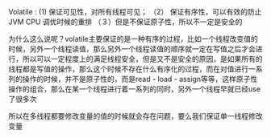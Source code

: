 Volatile : \(1\) 保证可见性，对所有线程可见； （2） 保证有序性，可以有效的防止JVM CPU 调优时候的重排 （３）但是不保证原子性，所以不一定是安全的

为什么这么说呢？volatile主要保证的是一种有序的过程，比如一个线程改变值的时候，另外一个线程读值，那么另外一个线程读值的顺序就一定在写值之后才会进行，所以可以一定程度上的满足线程安全，但是又不是安全的原因，是如果所有的线程都是写值的操作，那么这个时候不存在什么有序化的过程，而在对值进行一系列的操作的时候，并不是原子性的，而是read - load - assign等等，这样原子性操作的组合，那么在某一个线程进行着一系列的同时，另外一个线程早就已经use了很多次

所以在多线程都要修改变量的值的时候就会存在问题，要么我们保证单一线程修改变量


